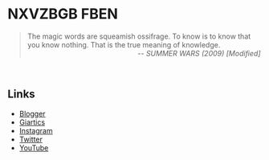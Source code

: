 # NXVZBGB FBEN

><div>The magic words are squeamish ossifrage. To know is to know that you know nothing. That is the true meaning of knowledge.</div>
><div style="text-align: right;">-- <cite>SUMMER WARS (2009) [Modified]</cite></div>
<br>

## Links
+ [Blogger](https://nxvzbgbfben.blogspot.com "骨折り損の草臥れ儲け")
+ [Giartics](https://www.geartics.com/NXVZBGBFBEN "NXVZBGB FBEN")
+ [Instagram](https://www.instagram.com/nxvzbgbfben/ "@nxvzbgbfben")
+ [Twitter](https://twitter.com/NXVZBGBFBEN "@NXVZBGBFBEN")
+ [YouTube](https://www.youtube.com/channel/UCmjUcex8dRIy9TvjbSfFa7g "NXVZBGB FBEN")